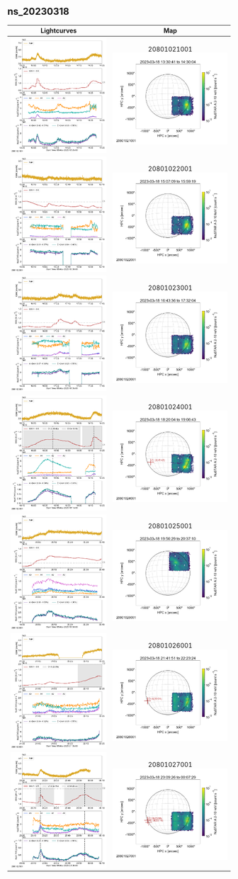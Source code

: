 ## ns_20230318
 
|  Lightcurves |  Map |
|:---:|:---:|
|[![](ltc_20230318_1325_20801021001_ngx.png)](ltc_20230318_1325_20801021001_ngx.png)|20801021001<br/>[![](map_20230318_1325_20801021001_ngx.png)](map_20230318_1325_20801021001_ngx.png)|
|[![](ltc_20230318_1500_20801022001_ngx.png)](ltc_20230318_1500_20801022001_ngx.png)|20801022001<br/>[![](map_20230318_1500_20801022001_ngx.png)](map_20230318_1500_20801022001_ngx.png)|
|[![](ltc_20230318_1635_20801023001_ngx.png)](ltc_20230318_1635_20801023001_ngx.png)|20801023001<br/>[![](map_20230318_1635_20801023001_ngx.png)](map_20230318_1635_20801023001_ngx.png)|
|[![](ltc_20230318_1815_20801024001_ngx.png)](ltc_20230318_1815_20801024001_ngx.png)|20801024001<br/>[![](map_20230318_1815_20801024001_ngx.png)](map_20230318_1815_20801024001_ngx.png)|
|[![](ltc_20230318_1950_20801025001_ngx.png)](ltc_20230318_1950_20801025001_ngx.png)|20801025001<br/>[![](map_20230318_1950_20801025001_ngx.png)](map_20230318_1950_20801025001_ngx.png)|
|[![](ltc_20230318_2135_20801026001_ngx.png)](ltc_20230318_2135_20801026001_ngx.png)|20801026001<br/>[![](map_20230318_2135_20801026001_ngx.png)](map_20230318_2135_20801026001_ngx.png)|
|[![](ltc_20230318_2300_20801027001_ngx.png)](ltc_20230318_2300_20801027001_ngx.png)|20801027001<br/>[![](map_20230318_2300_20801027001_ngx.png)](map_20230318_2300_20801027001_ngx.png)|
